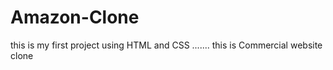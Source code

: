# Amazon-Clone
this is my first project using HTML and CSS .......
this is Commercial website clone

